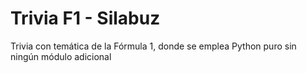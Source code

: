 # Trivia F1 - Silabuz
Trivia con temática de la Fórmula 1, donde se emplea Python puro sin ningún módulo adicional
